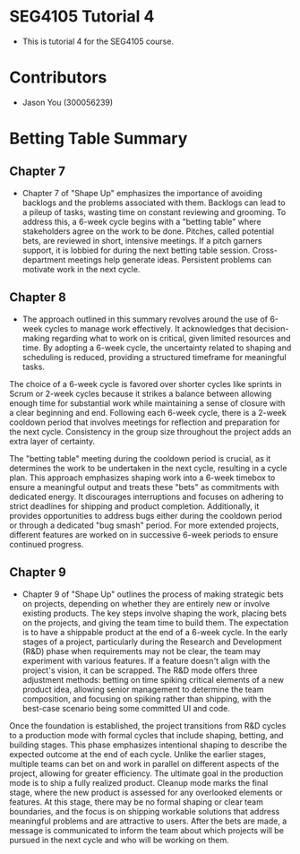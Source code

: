 # SEG4105 Tutorial 4
- This is tutorial 4 for the SEG4105 course.
# Contributors
- Jason You (300056239)
# Betting Table Summary
## Chapter 7
- Chapter 7 of "Shape Up" emphasizes the importance of avoiding backlogs and the problems associated with them. Backlogs can lead to a pileup of tasks, wasting time on constant reviewing and grooming. To address this, a 6-week cycle begins with a "betting table" where stakeholders agree on the work to be done. Pitches, called potential bets, are reviewed in short, intensive meetings. If a pitch garners support, it is lobbied for during the next betting table session. Cross-department meetings help generate ideas. Persistent problems can motivate work in the next cycle.
## Chapter 8
- The approach outlined in this summary revolves around the use of 6-week cycles to manage work effectively. It acknowledges that decision-making regarding what to work on is critical, given limited resources and time. By adopting a 6-week cycle, the uncertainty related to shaping and scheduling is reduced, providing a structured timeframe for meaningful tasks.

The choice of a 6-week cycle is favored over shorter cycles like sprints in Scrum or 2-week cycles because it strikes a balance between allowing enough time for substantial work while maintaining a sense of closure with a clear beginning and end. Following each 6-week cycle, there is a 2-week cooldown period that involves meetings for reflection and preparation for the next cycle. Consistency in the group size throughout the project adds an extra layer of certainty.

The "betting table" meeting during the cooldown period is crucial, as it determines the work to be undertaken in the next cycle, resulting in a cycle plan. This approach emphasizes shaping work into a 6-week timebox to ensure a meaningful output and treats these "bets" as commitments with dedicated energy. It discourages interruptions and focuses on adhering to strict deadlines for shipping and product completion. Additionally, it provides opportunities to address bugs either during the cooldown period or through a dedicated "bug smash" period. For more extended projects, different features are worked on in successive 6-week periods to ensure continued progress.
## Chapter 9
- Chapter 9 of "Shape Up" outlines the process of making strategic bets on projects, depending on whether they are entirely new or involve existing products. The key steps involve shaping the work, placing bets on the projects, and giving the team time to build them. The expectation is to have a shippable product at the end of a 6-week cycle. In the early stages of a project, particularly during the Research and Development (R&D) phase when requirements may not be clear, the team may experiment with various features. If a feature doesn't align with the project's vision, it can be scrapped. The R&D mode offers three adjustment methods: betting on time spiking critical elements of a new product idea, allowing senior management to determine the team composition, and focusing on spiking rather than shipping, with the best-case scenario being some committed UI and code.

Once the foundation is established, the project transitions from R&D cycles to a production mode with formal cycles that include shaping, betting, and building stages. This phase emphasizes intentional shaping to describe the expected outcome at the end of each cycle. Unlike the earlier stages, multiple teams can bet on and work in parallel on different aspects of the project, allowing for greater efficiency. The ultimate goal in the production mode is to ship a fully realized product. Cleanup mode marks the final stage, where the new product is assessed for any overlooked elements or features. At this stage, there may be no formal shaping or clear team boundaries, and the focus is on shipping workable solutions that address meaningful problems and are attractive to users. After the bets are made, a message is communicated to inform the team about which projects will be pursued in the next cycle and who will be working on them.